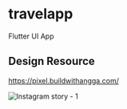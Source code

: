 # travelapp

Flutter UI App

## Design Resource
https://pixel.buildwithangga.com/

![Instagram story - 1](https://github.com/Muhaziz28/travelApp-UI/blob/main/Instagram%20story%20-%201.jpg)
